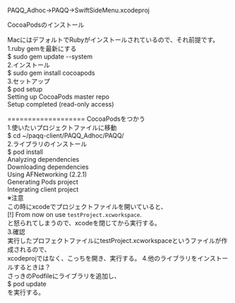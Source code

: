 
PAQQ_Adhoc->PAQQ->SwiftSideMenu.xcodeproj  

CocoaPodsのインストール  

MacにはデフォルトでRubyがインストールされているので、それ前提です。  
1.ruby gemを最新にする  
$ sudo gem update --system  
2.インストール  
$ sudo gem install cocoapods  
3.セットアップ  
$ pod setup  
Setting up CocoaPods master repo  
Setup completed (read-only access)  

=================== 
CocoaPodsをつかう  
1.使いたいプロジェクトファイルに移動  
$ cd ~/paqq-client/PAQQ_Adhoc/PAQQ/  
2.ライブラリのインストール  
$ pod install  
Analyzing dependencies  
Downloading dependencies  
Using AFNetworking (2.2.1)  
Generating Pods project  
Integrating client project  
※注意  
この時にxcodeでプロジェクトファイルを開いていると、  
[!] From now on use `testProject.xcworkspace`.  
と怒られてしまうので、xcodeを閉じてから実行する。  
3.確認  
実行したプロフェクトファイルにtestProject.xcworkspaceというファイルが作成されるので、  
xcodeprojではなく、こっちを開き、実行する。
4.他のライブラリをインストールするときは？  
さっきのPodfileにライブラリを追加し、  
$ pod update  
を実行する。


